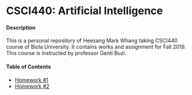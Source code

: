 # CSCI440: Artificial Intelligence

#### Description

This is a personal repository of Heesang Mark Whang taking CSCI440 course of Biola University. It contains works and assignment for Fall 2019. This course is instructed by professor Genti Buzi.

#### Table of Contents

* [Homework #1](./HW_1/Assignment_1.md)
* [Homework #2](./HW_2/Assignment_2.md)

